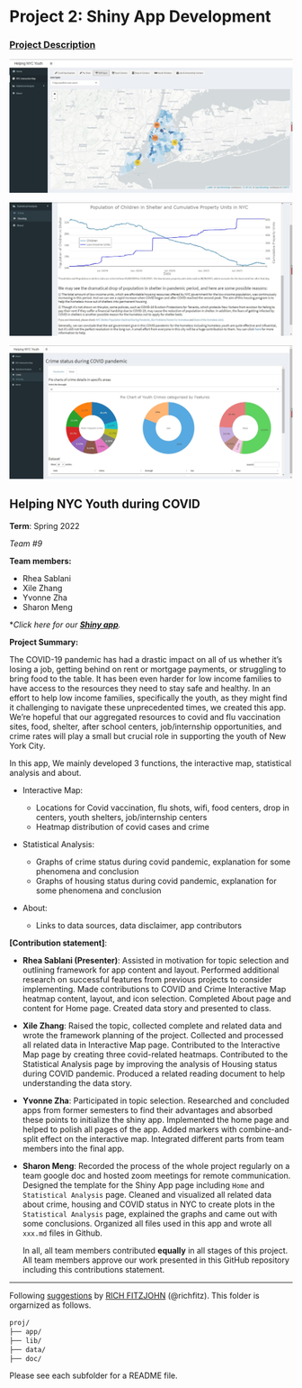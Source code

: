 # Project 2: Shiny App Development

### [Project Description](doc/project2_desc.md)

![screenshot](doc/figs/map.jpg)

![screenshot](doc/figs/Visual1.jpg)

![screenshot](doc/figs/visual2.jpg)

## Helping NYC Youth during COVID

**Term**: Spring 2022

*Team #9*

**Team members:** 
  - Rhea Sablani
  - Xile Zhang
  - Yvonne Zha
  - Sharon Meng

*_Click here for our [**Shiny app**](http://ads-project2.shinyapps.io/project2)._

**Project Summary:** 

The COVID-19 pandemic has had a drastic impact on all of us whether it’s losing a job, getting behind on rent or mortgage payments, or struggling to bring food to the table. It has been even harder for low income families to have access to the resources they need to stay safe and healthy. In an effort to help low income families, specifically the youth, as they might find it challenging to navigate these unprecedented times, we created this app. We’re hopeful that our aggregated resources to covid and flu vaccination sites, food, shelter, after school centers, job/internship opportunities, and crime rates will play a small but crucial role in supporting the youth of New York City.

In this app, We mainly developed 3 functions, the interactive map, statistical analysis and about.

+ Interactive Map:
  + Locations for Covid vaccination, flu shots, wifi, food centers, drop in centers, youth shelters, job/internship centers
  + Heatmap distribution of covid cases and crime 

+ Statistical Analysis:
  + Graphs of crime status during covid pandemic, explanation for some phenomena and conclusion 
  + Graphs of housing status during covid pandemic, explanation for some phenomena and conclusion 

+ About:
  + Links to data sources, data disclaimer, app contributors
 

**[Contribution statement]**: 

- **Rhea Sablani (Presenter)**: Assisted in motivation for topic selection and outlining framework for app content and layout. Performed additional research on successful features from previous projects to consider implementing. Made contributions to COVID and Crime Interactive Map heatmap content, layout, and icon selection. Completed About page and content for Home page. Created data story and presented to class.
- **Xile Zhang**: Raised the topic, collected complete and related data and wrote the framework planning of the project. Collected and processed all related data in Interactive Map page. Contributed to the Interactive Map page by creating three covid-related heatmaps. Contributed to the Statistical Analysis page by improving the analysis of Housing status during COVID pandemic. Produced a related reading document to help understanding the data story.
- **Yvonne Zha**: Participated in topic selection. Researched and concluded apps from former semesters to find their advantages and absorbed these points to initialize the shiny app. Implemented the home page and helped to polish all pages of the app. Added markers with combine-and-split effect on the interactive map. Integrated different parts from team members into the final app.
- **Sharon Meng**: Recorded the process of the whole project regularly on a team google doc and hosted zoom meetings for remote communication. Designed the template for the Shiny App page including `Home` and `Statistical Analysis` page. Cleaned and visualized all related data about crime, housing and COVID status in NYC to create plots in the `Statistical Analysis` page, explained the graphs and came out with some conclusions. Organized all files used in this app and wrote all `xxx.md` files in Github. 

	In all, all team members contributed **equally** in all stages of this project. All team members approve our work presented in this GitHub repository including this contributions statement.


---

Following [suggestions](http://nicercode.github.io/blog/2013-04-05-projects/) by [RICH FITZJOHN](http://nicercode.github.io/about/#Team) (@richfitz). This folder is orgarnized as follows.

```
proj/
├── app/
├── lib/
├── data/
├── doc/
```

Please see each subfolder for a README file.

